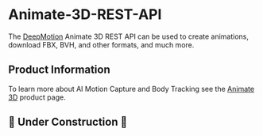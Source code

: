 # Animate-3D-REST-API
The [DeepMotion](https://www.deepmotion.com) Animate 3D REST API can be used to create animations, download FBX, BVH, and other formats, and much more.

## Product Information
To learn more about AI Motion Capture and Body Tracking see the [Animate 3D](https://www.deepmotion.com/animate-3d) product page.

## 🚧 Under Construction 🚧
